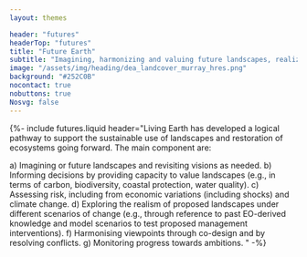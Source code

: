```yaml
---
layout: themes

header: "futures"
headerTop: "futures"
title: "Future Earth"
subtitle: "Imagining, harmonizing and valuing future landscapes, realizing futures and assessing risk and monitoring progress towards ambitions."
image: "/assets/img/heading/dea_landcover_murray_hres.png"
background: "#252C0B"
nocontact: true
nobuttons: true
Nosvg: false
---
```


{%-
include futures.liquid
header="Living Earth has developed a logical pathway to support the sustainable use of landscapes and restoration of ecosystems going forward.  The main component are: 

a) Imagining  or future landscapes and revisiting visions as needed.
b) Informing decisions by providing capacity to value landscapes (e.g., in terms of carbon, biodiversity, coastal protection, water quality).
c) Assessing risk, including from economic variations (including shocks) and climate change. 
d) Exploring the realism of proposed landscapes under different scenarios of change (e.g., through reference to past EO-derived knowledge and model scenarios to test proposed management interventions).
f) Harmonising viewpoints through co-design and by resolving conflicts.
g) Monitoring progress towards ambitions.
"
-%}
